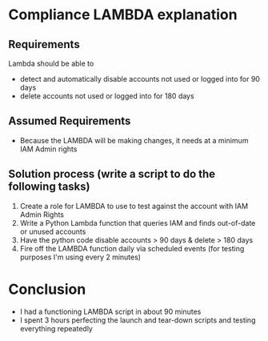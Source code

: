 Compliance LAMBDA explanation
=====
## Requirements
Lambda should be able to
* detect and automatically disable accounts	not	used or	logged into for	90 days
* delete accounts	not	used or	logged into for	180	days

## Assumed Requirements
* Because the LAMBDA will be making changes, it needs at a minimum IAM Admin rights

## Solution process (write a script to do the following tasks)
1. Create a role for LAMBDA to use to test against the account with IAM Admin Rights
2. Write a Python Lambda function that queries IAM and finds out-of-date or unused accounts
3. Have the python code disable accounts > 90 days & delete > 180 days
4. Fire off the LAMBDA function daily via scheduled events (for testing purposes I'm using every 2 minutes)

# Conclusion
* I had a functioning LAMBDA script in about 90 minutes
* I spent 3 hours perfecting the launch and tear-down scripts and testing everything repeatedly
